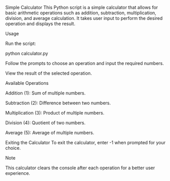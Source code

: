 Simple Calculator
This Python script is a simple calculator that allows for basic arithmetic operations such as addition, subtraction, multiplication, division, and average calculation. It takes user input to perform the desired operation and displays the result.
<p>
Usage<p>
Run the script:<p>

python calculator.py<p>
<p>
Follow the prompts to choose an operation and input the required numbers.<p>
View the result of the selected operation.<p>

Available Operations<p>
Addition (1): Sum of multiple numbers.<p>
Subtraction (2): Difference between two numbers.<p>
Multiplication (3): Product of multiple numbers.<p>
Division (4): Quotient of two numbers.<p>
Average (5): Average of multiple numbers.<p>
<p>
Exiting the Calculator
To exit the calculator, enter -1 when prompted for your choice.<p>
<p>
Note<p>
This calculator clears the console after each operation for a better user experience.
